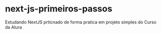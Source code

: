 # next-js-primeiros-passos
Estudando NextJS prticnado de forma pratica em projeto simples do Curso da Alura
